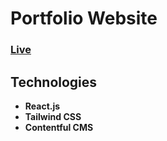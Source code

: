 # Portfolio Website

### [Live](https://pratikbhagat.vercel.app/) 

## Technologies

- **React.js**
- **Tailwind CSS**
- **Contentful CMS**

